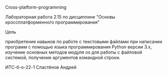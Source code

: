 

Cross-platform-programming

Лабораторная работа 2.15 по дисциплине "Основы кроссплатформенного программирования"

Цель

приобретение навыков по работе с текстовыми файлами при написании программ с помощью языка программирования Python версии 3.x, изучение основных методов модуля os для работы с файловой системой, получение аргументов командной строки.

ИТС-б-о-22-1 Сластёнов Андрей
